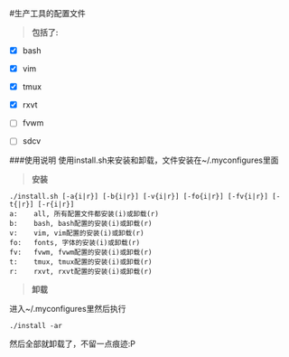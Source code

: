 #生产工具的配置文件
> **包括了:**

- [x] bash  
- [x] vim  
- [x] tmux  
- [x] rxvt  
- [ ] fvwm  
- [ ] sdcv


###使用说明
使用install.sh来安装和卸载，文件安装在~/.myconfigures里面

> **安装**

```
./install.sh [-a{i|r}] [-b{i|r}] [-v{i|r}] [-fo{i|r}] [-fv{i|r}] [-t{|r}] [-r{i|r}]
a:    all, 所有配置文件都安装(i)或卸载(r)
b:    bash, bash配置的安装(i)或卸载(r)
v:    vim, vim配置的安装(i)或卸载(r)
fo:   fonts, 字体的安装(i)或卸载(r)
fv:   fvwm, fvwm配置的安装(i)或卸载(r)
t:    tmux, tmux配置的安装(i)或卸载(r)
r:    rxvt, rxvt配置的安装(i)或卸载(r)
```

> **卸载**

进入~/.myconfigures里然后执行
```
./install -ar
```
然后全部就卸载了，不留一点痕迹:P
